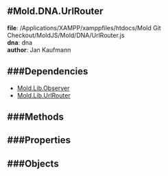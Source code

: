 
#Mold.DNA.UrlRouter
---------------------------------------

__file__: /Applications/XAMPP/xamppfiles/htdocs/Mold Git Checkout/MoldJS/Mold/DNA/UrlRouter.js  
__dna__: dna  
__author__: Jan Kaufmann  

	






###Dependencies
--------------

* [Mold.Lib.Observer](../../Mold/Lib/Observer.md) 
* [Mold.Lib.UrlRouter](../../Mold/Lib/UrlRouter.md) 



   
###Methods
--------------
 

 
  
###Properties
-------------


 

###Objects
------------



		
